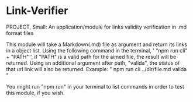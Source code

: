 # Link-Verifier
PROJECT, Small: An application/module for links validity verification in .md format files

This module will take a Markdown(.md) file as argument and return its links in a object list.
Using the following command in the terminal, ' "npm run cli" + "PATH" ', if "PATH" is a valid path for the aimed file, the result will be returned.
Using an additional argument after path, "valida", the status of that url link will also be returned. Example: " npm run cli ../dir/file.md valida "

You might run "npm run" in your terminal to list commands in order to test this module, if you wish.
